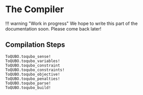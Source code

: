 # The Compiler

!!! warning "Work in progress"
    We hope to write this part of the documentation soon.
    Please come back later!

## Compilation Steps

```@docs
ToQUBO.toqubo_sense!
ToQUBO.toqubo_variables!
ToQUBO.toqubo_constraint
ToQUBO.toqubo_constraints!
ToQUBO.toqubo_objective!
ToQUBO.toqubo_penalties!
ToQUBO.toqubo_parse!
ToQUBO.toqubo_build!
```